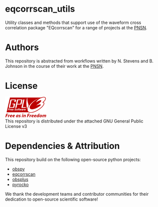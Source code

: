 # eqcorrscan_utils
Utility classes and methods that support use of the waveform cross correlation package "EQcorrscan" for a range of projects at the [PNSN](https://pnsn.org).

# Authors  
This repository is abstracted from workflows written by N. Stevens and B. Johnson in the course of their work at the [PNSN](https://pnsn.org).

# License
![image](./docs/images/gplv3-with-text-136x68.png)  
This repository is distributed under the attached GNU General Public License v3

# Dependencies & Attribution
This repository build on the following open-source python projects:  
 * [obspy](https://obspy.org)
 * [eqcorrscan](https://eqcorrscan.readthedocs.io/en/latest/index.html)
 * [obsplus](https://niosh-mining.github.io/obsplus/versions/latest/index.html)
 * [pyrocko](https://pyrocko.org)  
 
We thank the development teams and contributor communities for their dedication to open-source scientific software!